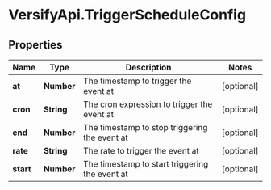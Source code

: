 # VersifyApi.TriggerScheduleConfig

## Properties

Name | Type | Description | Notes
------------ | ------------- | ------------- | -------------
**at** | **Number** | The timestamp to trigger the event at | [optional] 
**cron** | **String** | The cron expression to trigger the event at | [optional] 
**end** | **Number** | The timestamp to stop triggering the event at | [optional] 
**rate** | **String** | The rate to trigger the event at | [optional] 
**start** | **Number** | The timestamp to start triggering the event at | [optional] 


